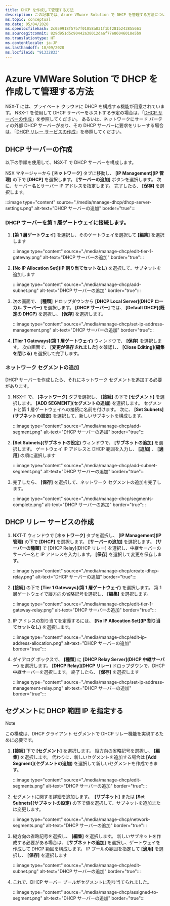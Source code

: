 ```yaml
---
title: DHCP を作成して管理する方法
description: この記事では、Azure VMware Solution で DHCP を管理する方法について説明します。
ms.topic: conceptual
ms.date: 05/04/2020
ms.openlocfilehash: 2c059918f57b7f01058a031f1bf281b243855661
ms.sourcegitcommit: 829d951d5c90442a38012daaf77e86046018e5b9
ms.translationtype: HT
ms.contentlocale: ja-JP
ms.lasthandoff: 10/09/2020
ms.locfileid: "91332833"
---
```

# <a name="how-to-create-and-manage-dhcp-in-azure-vmware-solution"></a>Azure VMWare Solution で DHCP を作成して管理する方法

NSX-T には、プライベート クラウドに DHCP を構成する機能が用意されています。 NSX-T を使用して DHCP サーバーをホストする予定の場合は、「[DHCP サーバーの作成](#create-dhcp-server)」を参照してください。 あるいは、ネットワークにサード パーティの外部 DHCP サーバーがあり、その DHCP サーバーに要求をリレーする場合は、「[DHCP リレー サービスの作成](#create-dhcp-relay-service)」を参照してください。

## <a name="create-dhcp-server"></a>DHCP サーバーの作成

以下の手順を使用して、NSX-T で DHCP サーバーを構成します。

NSX マネージャーから **[ネットワーク]** タブに移動し、 **[IP Management]\(IP 管理\)** の下で **[DHCP]** を選択します。 **[サーバーの追加]** ボタンを選択します。 次に、サーバー名とサーバー IP アドレスを指定します。 完了したら、 **[保存]** を選択します。

:::image type="content" source="./media/manage-dhcp/dhcp-server-settings.png" alt-text="DHCP サーバーの追加" border="true":::

### <a name="connect-dhcp-server-to-the-tier-1-gateway"></a>DHCP サーバーを第 1 層ゲートウェイに接続します。

1. **[第 1 層ゲートウェイ]** を選択し、そのゲートウェイを選択して **[編集]** を選択します

   :::image type="content" source="./media/manage-dhcp/edit-tier-1-gateway.png" alt-text="DHCP サーバーの追加" border="true":::

1. **[No IP Allocation Set]\(IP 割り当てセットなし\)** を選択して、サブネットを追加します

   :::image type="content" source="./media/manage-dhcp/add-subnet.png" alt-text="DHCP サーバーの追加" border="true":::

1. 次の画面で、 **[種類]** ドロップダウンから **[DHCP Local Server]\(DHCP ローカル サーバー\)** を選択します。 **[DHCP サーバー]** では、 **[Default DHCP]\(既定の DHCP\)** を選択し、 **[保存]** を選択します。

   :::image type="content" source="./media/manage-dhcp/set-ip-address-management.png" alt-text="DHCP サーバーの追加" border="true":::

1. **[Tier 1 Gateways]\(第 1 層ゲートウェイ\)** ウィンドウで、 **[保存]** を選択します。 次の画面で、 **[変更が保存されました]** を確認し、 **[Close Editing]\(編集を閉じる\)** を選択して完了します。

### <a name="add-a-network-segment"></a>ネットワーク セグメントの追加

DHCP サーバーを作成したら、それにネットワーク セグメントを追加する必要があります。

1. NSX-T で、 **[ネットワーク]** タブを選択し、 **[接続]** の下で **[セグメント]** を選択します。 **[ADD SEGMENT]\(セグメントの追加\)** を選択します。 セグメントと第 1 層ゲートウェイへの接続に名前を付けます。 次に、 **[Set Subnets]\(サブネットの設定\)** を選択して、新しいサブネットを構成します。 

   :::image type="content" source="./media/manage-dhcp/add-segment.png" alt-text="DHCP サーバーの追加" border="true":::

1. **[Set Subnets]\(サブネットの設定\)** ウィンドウで、 **[サブネットの追加]** を選択します。 ゲートウェイ IP アドレスと DHCP 範囲を入力し、 **[追加]** 、 **[適用]** の順に選択します

   :::image type="content" source="./media/manage-dhcp/add-subnet-segment.png" alt-text="DHCP サーバーの追加" border="true":::

1. 完了したら、 **[保存]** を選択して、ネットワーク セグメントの追加を完了します。

   :::image type="content" source="./media/manage-dhcp/segments-complete.png" alt-text="DHCP サーバーの追加" border="true":::

## <a name="create-dhcp-relay-service"></a>DHCP リレー サービスの作成

1. NXT-T ウィンドウで **[ネットワーク]** タブを選択し、 **[IP Management]\(IP 管理\)** の下で **[DHCP]** を選択します。 **[サーバーの追加]** を選択します。 **[サーバーの種類]** で [DHCP Relay]\(DHCP リレー\) を選択し、中継サーバーのサーバー名と IP アドレスを入力します。 **[保存]** を選択して変更を保存します。

   :::image type="content" source="./media/manage-dhcp/create-dhcp-relay.png" alt-text="DHCP サーバーの追加" border="true":::

1. **[接続]** の下で **[Tier 1 Gateways]\(第 1 層ゲートウェイ\)** を選択します。 第 1 層ゲートウェイで縦方向の省略記号を選択し、 **[編集]** を選択します。

   :::image type="content" source="./media/manage-dhcp/edit-tier-1-gateway-relay.png" alt-text="DHCP サーバーの追加" border="true":::

1. IP アドレスの割り当てを定義するには、 **[No IP Allocation Set]\(IP 割り当てセットなし\)** を選択します。

   :::image type="content" source="./media/manage-dhcp/edit-ip-address-allocation.png" alt-text="DHCP サーバーの追加" border="true":::

1. ダイアログ ボックスで、 **[種類]** に **[DHCP Relay Server]\(DHCP 中継サーバー\)** を選択します。 **[DHCP Relay]\(DHCP リレー\)** ドロップダウンで、DHCP 中継サーバーを選択します。 終了したら、 **[保存]** を選択します

   :::image type="content" source="./media/manage-dhcp/set-ip-address-management-relay.png" alt-text="DHCP サーバーの追加" border="true":::

## <a name="specify-a-dhcp-range-ip-on-segment"></a>セグメントに DHCP 範囲 IP を指定する

> [!NOTE]
> この構成は、DHCP クライアント セグメントで DHCP リレー機能を実現するために必要です。 

1. **[接続]** 下で **[セグメント]** を選択します。 縦方向の省略記号を選択し、 **[編集]** を選択します。 代わりに、新しいセグメントを追加する場合は **[Add Segment]\(セグメントの追加\)** を選択して新しいセグメントを作成できます。

   :::image type="content" source="./media/manage-dhcp/edit-segments.png" alt-text="DHCP サーバーの追加" border="true":::

1. セグメントに関する詳細を追加します。  **[サブネット]** または **[Set Subnets]\(サブネットの設定\)** の下で値を選択して、サブネットを追加または変更します。

   :::image type="content" source="./media/manage-dhcp/network-segments.png" alt-text="DHCP サーバーの追加" border="true":::

1. 縦方向の省略記号を選択し、 **[編集]** を選択します。 新しいサブネットを作成する必要がある場合は、 **[サブネットの追加]** を選択し、ゲートウェイを作成して DHCP 範囲を構成します。 IP プールの範囲を指定して **[適用]** を選択し、 **[保存]** を選択します

   :::image type="content" source="./media/manage-dhcp/edit-subnet.png" alt-text="DHCP サーバーの追加" border="true":::

1. これで、DHCP サーバー プールがセグメントに割り当てられました。

   :::image type="content" source="./media/manage-dhcp/assigned-to-segment.png" alt-text="DHCP サーバーの追加" border="true":::
